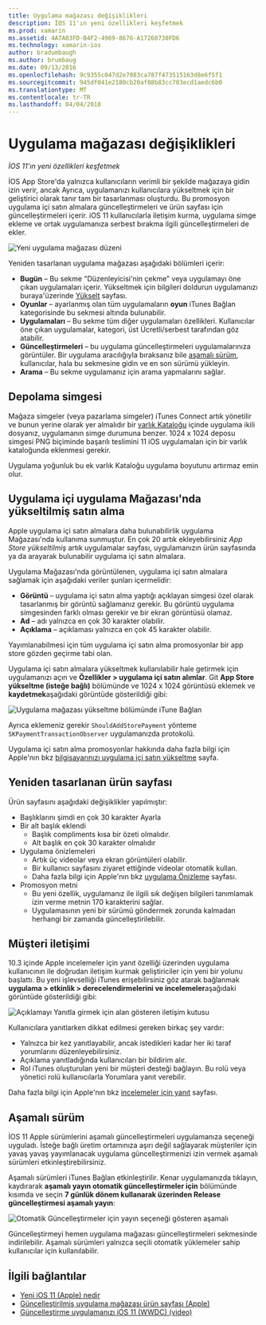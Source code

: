 ```yaml
---
title: Uygulama mağazası değişiklikleri
description: İOS 11'ın yeni özellikleri keşfetmek
ms.prod: xamarin
ms.assetid: 4A7A03FD-B4F2-4969-8676-A17260730FD6
ms.technology: xamarin-ios
author: bradumbaugh
ms.author: brumbaug
ms.date: 09/13/2016
ms.openlocfilehash: 9c9355c047d2e7083ca787f473515163d8e6f5f1
ms.sourcegitcommit: 945df041e2180cb20af08b83cc703ecd1aedc6b0
ms.translationtype: MT
ms.contentlocale: tr-TR
ms.lasthandoff: 04/04/2018
---
```

# <a name="app-store-changes"></a>Uygulama mağazası değişiklikleri

_İOS 11'ın yeni özellikleri keşfetmek_

İOS App Store'da yalnızca kullanıcıların verimli bir şekilde mağazaya gidin izin verir, ancak Ayrıca, uygulamanızı kullanıcılara yükseltmek için bir geliştirici olarak tanır tam bir tasarlanması oluşturdu. Bu promosyon uygulama içi satın almalara güncelleştirmeleri ve ürün sayfası için güncelleştirmeleri içerir. iOS 11 kullanıcılarla iletişim kurma, uygulama simge ekleme ve ortak uygulamanıza serbest bırakma ilgili güncelleştirmeleri de ekler.

![Yeni uygulama mağazası düzeni](app-store-changes-images/image3.jpg)

Yeniden tasarlanan uygulama mağazası aşağıdaki bölümleri içerir:

- **Bugün** – Bu sekme "Düzenleyicisi'nin çekme" veya uygulamayı öne çıkan uygulamaları içerir. Yükseltmek için bilgileri doldurun uygulamanızı buraya'üzerinde [Yükselt](https://developer.apple.com//contact/app-store/promote/) sayfası.
- **Oyunlar** – ayarlanmış olan tüm uygulamaların **oyun** iTunes Bağlan kategorisinde bu sekmesi altında bulunabilir.
- **Uygulamaları** – Bu sekme tüm diğer uygulamaları özellikleri. Kullanıcılar öne çıkan uygulamalar, kategori, üst Ücretli/serbest tarafından göz atabilir.
- **Güncelleştirmeleri** – bu uygulama güncelleştirmeleri uygulamalarınıza görüntüler. Bir uygulama aracılığıyla bıraksanız bile [aşamalı sürüm](#Phased_Release), kullanıcılar, hala bu sekmesine gidin ve en son sürümü yükleyin.
- **Arama** – Bu sekme uygulamanız için arama yapmalarını sağlar.

## <a name="store-icon"></a>Depolama simgesi

Mağaza simgeler (veya pazarlama simgeler) iTunes Connect artık yönetilir ve bunun yerine olarak yer almalıdır bir [varlık Kataloğu](~/ios/app-fundamentals/images-icons/app-icons.md) içinde uygulama ikili dosyanız, uygulamanın simge durumuna benzer. 1024 x 1024 deposu simgesi PNG biçiminde başarılı teslimini 11 iOS uygulamaları için bir varlık kataloğunda eklenmesi gerekir.

Uygulama yoğunluk bu ek varlık Kataloğu uygulama boyutunu artırmaz emin olur.


## <a name="in-app-purchases-promoted-in-the-app-store"></a>Uygulama içi uygulama Mağazası'nda yükseltilmiş satın alma

Apple uygulama içi satın almalara daha bulunabilirlik uygulama Mağazası'nda kullanıma sunmuştur. En çok 20 artık ekleyebilirsiniz _App Store yükseltilmiş_ artık uygulamalar sayfası, uygulamanızın ürün sayfasında ya da arayarak bulunabilir uygulama içi satın almalara.

Uygulama Mağazası'nda görüntülenen, uygulama içi satın almalara sağlamak için aşağıdaki veriler şunları içermelidir:

- **Görüntü** – uygulama içi satın alma yaptığı açıklayan simgesi özel olarak tasarlanmış bir görüntü sağlamanız gerekir. Bu görüntü uygulama simgesinden farklı olması gerekir ve bir ekran görüntüsü olamaz.
- **Ad** – adı yalnızca en çok 30 karakter olabilir.
- **Açıklama** – açıklaması yalnızca en çok 45 karakter olabilir.

Yayımlanabilmesi için tüm uygulama içi satın alma promosyonlar bir app store gözden geçirme tabi olan.

Uygulama içi satın almalara yükseltmek kullanılabilir hale getirmek için uygulamanızı açın ve **Özellikler > uygulama içi satın alımlar**. Git **App Store yükseltme (isteğe bağlı)** bölümünde ve 1024 x 1024 görüntüsü eklemek ve **kaydetmek**aşağıdaki görüntüde gösterildiği gibi:

![Uygulama mağazası yükseltme bölümünde iTune Bağlan](app-store-changes-images/image4.png)

Ayrıca eklemeniz gerekir `ShouldAddStorePayment` yönteme `SKPaymentTransactionObserver` uygulamanızda protokolü.

Uygulama içi satın alma promosyonlar hakkında daha fazla bilgi için Apple'nın bkz [bilgisayarınızı uygulama içi satın yükseltme](https://developer.apple.com/app-store/promoting-in-app-purchases/) sayfa.

## <a name="redesigned-product-page"></a>Yeniden tasarlanan ürün sayfası

Ürün sayfasını aşağıdaki değişiklikler yapılmıştır:

- Başlıklarını şimdi en çok 30 karakter Ayarla
- Bir alt başlık eklendi
    - Başlık compliments kısa bir özeti olmalıdır.
    - Alt başlık en çok 30 karakter olmalıdır
- Uygulama önizlemeleri
    - Artık üç videolar veya ekran görüntüleri olabilir.
    - Bir kullanıcı sayfasını ziyaret ettiğinde videolar otomatik kullan.
    - Daha fazla bilgi için Apple'nın bkz [uygulama Önizleme](https://developer.apple.com/app-store/app-previews/) sayfası.
- Promosyon metni
    - Bu yeni özellik, uygulamanız ile ilgili sık değişen bilgileri tanımlamak izin verme metnin 170 karakterini sağlar.
    - Uygulamasının yeni bir sürümü göndermek zorunda kalmadan herhangi bir zamanda güncelleştirilebilir.

## <a name="customer-communication"></a>Müşteri iletişimi

10.3 içinde Apple incelemeler için yanıt özelliği üzerinden uygulama kullanıcının ile doğrudan iletişim kurmak geliştiriciler için yeni bir yolunu başlattı. Bu yeni işlevselliği iTunes erişebilirsiniz göz atarak bağlanmak **uygulama > etkinlik > derecelendirmelerini ve incelemeler**aşağıdaki görüntüde gösterildiği gibi:

![Açıklamayı Yanıtla girmek için alan gösteren iletişim kutusu](app-store-changes-images/image5.png)

Kullanıcılara yanıtlarken dikkat edilmesi gereken birkaç şey vardır:

- Yalnızca bir kez yanıtlayabilir, ancak istedikleri kadar her iki taraf yorumlarını düzenleyebilirsiniz.
- Açıklama yanıtladığında kullanıcıları bir bildirim alır.
- Rol iTunes oluşturulan yeni bir müşteri desteği bağlayın. Bu rolü veya yönetici rolü kullanıcılarla Yorumlara yanıt verebilir.

Daha fazla bilgi için Apple'nın bkz [incelemeler için yanıt](https://developer.apple.com/app-store/responding-to-reviews/) sayfası.

<a name="Phased_Release"/>

## <a name="phased-release"></a>Aşamalı sürüm

İOS 11 Apple sürümlerini aşamalı güncelleştirmeleri uygulamanıza seçeneği uyguladı. İsteğe bağlı üretim ortamınıza aşırı değil sağlayarak müşteriler için yavaş yavaş yayımlanacak uygulama güncelleştirmenizi izin vermek aşamalı sürümleri etkinleştirebilirsiniz.

Aşamalı sürümleri iTunes Bağlan etkinleştirilir. Kenar uygulamanızda tıklayın, kaydırarak **aşamalı yayın otomatik güncelleştirmeler için** bölümünde kısımda ve seçin **7 günlük dönem kullanarak üzerinden Release güncelleştirmesi aşamalı yayın**:

![Otomatik Güncelleştirmeler için yayın seçeneği gösteren aşamalı](app-store-changes-images/image6.png)

Güncelleştirmeyi hemen uygulama mağazası güncelleştirmeleri sekmesinde indirilebilir. Aşamalı sürümleri yalnızca seçili otomatik yüklemeler sahip kullanıcılar için kullanılabilir.


## <a name="related-links"></a>İlgili bağlantılar

- [Yeni iOS 11 (Apple) nedir](https://developer.apple.com/ios/)
- [Güncelleştirilmiş uygulama mağazası ürün sayfası (Apple)](https://developer.apple.com/app-store/product-page/)
- [Güncelleştirme uygulamanızı iOS 11 (WWDC) (video)](https://developer.apple.com/videos/play/wwdc2017/204/)

